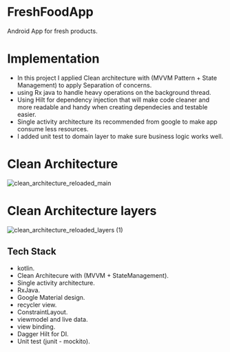 # FreshFoodApp
Android App for fresh products.

# Implementation
- In this project I applied Clean architecture with (MVVM Pattern + State Management) to apply Separation of concerns.
- using Rx java to handle heavy operations on the background thread.
- Using Hilt for dependency injection that will make code cleaner and more readable and handy when creating dependecies and testable easier.
- Single activity architecture its recommended from google to make app consume less resources.
- I added unit test to domain layer to make sure business logic works well.

# Clean Architecture 
![clean_architecture_reloaded_main](https://user-images.githubusercontent.com/18033003/164913756-59ce32bb-ba5a-4f5b-ba44-64b046a297f4.png)

# Clean Architecture layers 
![clean_architecture_reloaded_layers (1)](https://user-images.githubusercontent.com/18033003/164913902-7cba853b-784e-4092-8d14-317838e4b2cd.png)

## Tech Stack
- kotlin. 
- Clean Architecure with (MVVM + StateManagement).
- Single activity architecture.
- RxJava.
- Google Material design.
- recycler view.
- ConstraintLayout.
- viewmodel and live data.
- view binding.
- Dagger Hilt for DI.
- Unit test (junit - mockito).

